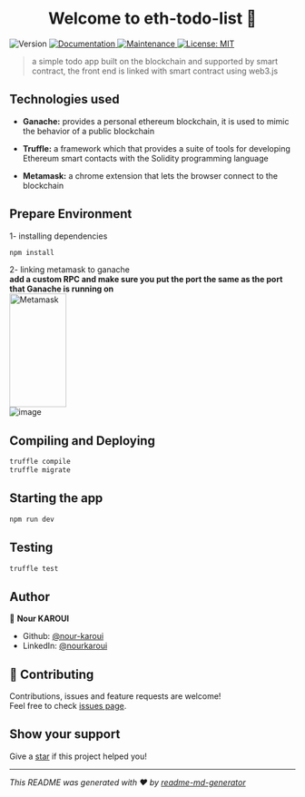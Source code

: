 <h1 align="center">Welcome to eth-todo-list 👋</h1>
<p>
  <img alt="Version" src="https://img.shields.io/badge/version-1.0.0-blue.svg?cacheSeconds=2592000" />
  <a href="https://github.com/nour-karoui/eth-todo-list#readme" target="_blank">
    <img alt="Documentation" src="https://img.shields.io/badge/documentation-yes-brightgreen.svg" />
  </a>
  <a href="https://github.com/nour-karoui/eth-todo-list/graphs/commit-activity" target="_blank">
    <img alt="Maintenance" src="https://img.shields.io/badge/Maintained%3F-yes-green.svg" />
  </a>
  <a href="https://github.com/nour-karoui/eth-todo-list/blob/master/LICENSE" target="_blank">
    <img alt="License: MIT" src="https://img.shields.io/github/license/bishkou/password-pwnd" />
  </a>
</p>

> a simple todo app built on the blockchain and supported by smart contract, the front end is linked with smart contract using web3.js

## Technologies used
* **Ganache:** provides a personal ethereum blockchain, it is used to mimic the behavior of a public blockchain

* **Truffle:** a framework which that provides a suite of tools for developing Ethereum smart contacts with the Solidity programming language

* **Metamask:** a chrome extension that lets the browser connect to the blockchain

## Prepare Environment

1- installing dependencies
```sh
npm install
```

2- linking metamask to ganache
    <br/>
    **add a custom RPC and make sure you put the port the same as the port that Ganache is running on**
    <br/>
    <img alt="Metamask" width="100" height="200" src="https://user-images.githubusercontent.com/47257753/126052124-69bc15d6-8b79-4b6b-8a59-47e3421b3116.png" />
    <br/>
    ![image](https://user-images.githubusercontent.com/47257753/126052197-1aaae5e4-8d8c-489f-b107-17d38c16b78c.png)

## Compiling and Deploying

```sh
truffle compile
truffle migrate
```
## Starting the app

```sh
npm run dev
```

## Testing

```sh
truffle test
```

## Author

👤 **Nour KAROUI**

* Github: [@nour-karoui](https://github.com/nour-karoui)
* LinkedIn: [@nourkaroui](https://linkedin.com/in/nourkaroui)

## 🤝 Contributing

Contributions, issues and feature requests are welcome!<br />Feel free to check [issues page](https://github.com/nour-karoui/eth-todo-list/issues). 

## Show your support

Give a [star](https://github.com/nour-karoui/eth-todo-list) if this project helped you!

***
_This README was generated with ❤️ by [readme-md-generator](https://github.com/kefranabg/readme-md-generator)_
